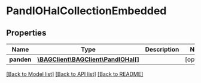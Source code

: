 # PandIOHalCollectionEmbedded

## Properties
Name | Type | Description | Notes
------------ | ------------- | ------------- | -------------
**panden** | [**\BAGClient\BAGClient\PandIOHal[]**](PandIOHal.md) |  | [optional] 

[[Back to Model list]](../../README.md#documentation-for-models) [[Back to API list]](../../README.md#documentation-for-api-endpoints) [[Back to README]](../../README.md)

